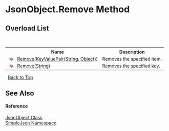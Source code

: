 # JsonObject.Remove Method 
 


## Overload List
&nbsp;<table><tr><th></th><th>Name</th><th>Description</th></tr><tr><td>![Public method](media/pubmethod.gif "Public method")</td><td><a href="cdd7b1e6-5936-74c7-f7d8-75777ae00485">Remove(KeyValuePair(String, Object))</a></td><td>
Removes the specified item.</td></tr><tr><td>![Public method](media/pubmethod.gif "Public method")</td><td><a href="271f70ba-aa4e-e042-2250-2ed1b96d6ebd">Remove(String)</a></td><td>
Removes the specified key.</td></tr></table>&nbsp;
<a href="#jsonobject.remove-method">Back to Top</a>

## See Also


#### Reference
<a href="b548c5de-7a49-c3d8-648f-f4f1646e49bc">JsonObject Class</a><br /><a href="ea63a809-e4a6-ba19-c147-e5c6fb6b1f81">SimpleJson Namespace</a><br />